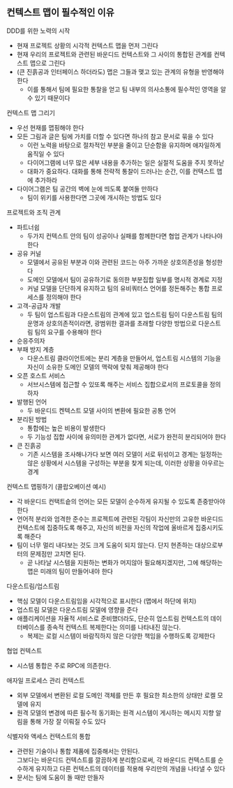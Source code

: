 ## 컨텍스트 맵이 필수적인 이유
DDD를 위한 노력의 시작
- 현재 프로젝트 상황의 시각적 컨텍스트 맵을 먼저 그린다
- 현재 우리의 프로젝트와 관련된 바운디드 컨텍스트와 그 사이의 통합된 관계를 컨텍스트 맵으로 그린다
- (큰 진흙공과 인터페이스 하더라도) 맵은 그들과 맺고 있는 관계의 유형을 반영해야 한다
   - 이를 통해서 팀에 필요한 통찰을 얻고 팀 내부의 의사소통에 필수적인 영역을 알 수 있기 때문이다

컨텍스트 맵 그리기
- 우선 현재를 맵핑해야 한다
- 모든 그림과 글은 팀에 가치를 더할 수 있다면 하나의 참고 문서로 묶을 수 있다
   - 이런 노력을 바탕으로 절차적인 부분을 줄이고 단순함을 유지하며 애자일하게 움직일 수 있다
   - 다이어그램에 너무 많은 세부 내용을 추가하는 일은 실절적 도움을 주지 못하낟
   - 대화가 중요하다. 대화를 통해 전략적 통찰이 드러나는 순간, 이를 컨택스트 맵에 추가하라
- 다이어그램은 팀 공간의 벽에 눈에 띄도록 붙여둘 만하다
   - 팀이 위키를 사용한다면 그곳에 개시하는 방법도 있다

프로젝트와 조직 관계
- 파트너쉽
   - 두가지 컨텍스트 안의 팀이 성공이나 실패를 함께한다면 협업 관계가 나타나야 한다
- 공유 커널
   - 모델에서 공유된 부분과 이와 관련된 코드는 아주 가까운 상호의존성을 형성한다
   - 도메인 모델에서 팀이 공유하기로 동의한 부분집합 일부를 명시적 경계로 지정
   - 커널 모델을 단단하게 유지하고 팀의 유비쿼터스 언어를 정돈해주는 통합 프로세스를 정의해야 한다
- 고객-공급자 개발
   - 두 팀이 업스트림과 다운스트림의 관계에 있고 업스트림 팀이 다운스트림 팀의 운명과 상호의존적이라면, 광범위한 결과를 초래할 다양한 방법으로 다운스트림 팀의 요구를 수용해야 한다
- 순응주의자
- 부패 방지 계층
   - 다운스트림 클라이언트에는 분리 계층을 만들어서, 업스트림 시스템의 기능을 자신이 소유한 도메인 모델의 맥락에 맞춰 제공해야 한다
- 오픈 호스트 서비스
   - 서브시스템에 접근할 수 있또록 해주는 서비스 집합으로서의 프로토콜을 정의하자
- 발행된 언어
   - 두 바운디드 켄텍스트 모델 사이의 변환에 필요한 공통 언어
- 분리된 방법
   - 통합에는 높은 비용이 발생한다
   - 두 기능성 집합 사이에 유의미한 관계가 없다면, 서로가 완전히 분리되어야 한다
- 큰 진흙공
   - 기존 시스템을 조사해나가다 보면 여러 모델이 서로 뒤섞이고 경계는 일정하는 않은 상황에서 시스템을 구성하는 부분을 찾게 되는데, 이러한 상황을 아우르는 경계

컨텍스트 맵핑하기 (콜랍오베이션 예시)
- 각 바운디드 컨택트슽의 언어는 모든 모델이 순수하게 유지될 수 있도록 존중받아야 한다
- 언어적 분리와 엄격한 준수는 프로젝트에 관련된 각팀이 자신만의 고유한 바운디드 컨텍스트에 집중하도록 해주고, 자신의 비전을 자신의 작업에 올바르게 집중시키도록 해준다
- 팀이 너무 멀리 내다보는 것도 크게 도움이 되지 않는다. 단지 현존하는 대상으로부터의 문제점만 고치면 된다. 
   - 곧 나타날 시스템을 지원하는 변화가 머지않아 필요해지겠지만, 그에 해당하는 맵은 미래의 팀이 만들어내야 한다

다운스트림/업스트림
- 핵심 모델이 다운스트림임을 시각적으로 표시한다 (맵에서 하단에 위치)
- 업스트림 모델은 다운스트림 모델에 영향을 준다
- 애플리케이션을 자율적 서비스로 준비했더라도, 단순히 업스트림 컨텍스트의 데이터베이스를 종속적 컨텍스트 복제한다는 의미를 나타내진 않는다. 
   - 복제는 로컬 시스템이 바람직하지 않은 다양한 책임을 수행하도록 강제한다

협업 컨텍스트
- 시스템 통합은 주로 RPC에 의존한다. 

애자일 프로세스 관리 컨텍스트
- 외부 모델에서 변환된 로컬 도메인 객체를 만든 후 필요한 최소한의 상태만 로켈 모델에 유지
- 원격 모델의 변경에 따른 필수적 동기화는 원격 시스템이 게시하는 메시지 지향 알림을 통해 가장 잘 이뤄질 수도 있다

식별자와 액세스 컨텍스트의 통합
- 관련된 기술이나 통합 제품에 집중해서는 안된다.<br>
그보다는 바운디드 컨텍스트를 깔끔하게 분리함으로써, 각 바운디드 컨텍스트를 순수하게 유지하고 다른 컨텍스트의 데이터를 적용해 우리만의 개념을 나타낼 수 있다
- 문서는 팀에 도움이 돌 때만 만들자

